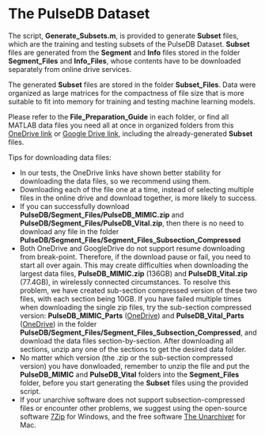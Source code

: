 # The PulseDB Dataset

The script, **Generate_Subsets.m**, is provided to generate **Subset** files, which are the training and testing subsets of the PulseDB Dataset. **Subset** files are generated from the **Segment** and **Info** files stored in the folder **Segment_Files** and **Info_Files**, whose contents have to be downloaded separately from online drive services.

The generated **Subset** files are stored in the folder **Subset_Files**. Data were organized as large matrices for the compactness of file size that is more suitable to fit into memory for training and testing machine learning models.

Please refer to the **File_Preparation_Guide** in each folder, or find all MATLAB data files you need all at once in organized folders from this [OneDrive link](https://rutgersconnect-my.sharepoint.com/:f:/g/personal/ww329_soe_rutgers_edu/ElnVrq7MWdVGvvZztLCuNe0BDJ1YKh9FNBM0tK2BJVC0ew?e=fQYySg) or [Google Drive link](https://drive.google.com/drive/folders/1behw-Dljs8-p2axHQ6KJZ5HTRKQHQgnS?usp=sharing), including the already-generated **Subset** files. 



Tips for downloading data files:
- In our tests, the OneDrive links have shown better stability for downloading the data files, so we recommend using them.
- Downloading each of the file one at a time, instead of selecting multiple files in the online drive and download together, is more likely to success.
- If you can successfully download **PulseDB/Segment_Files/PulseDB_MIMIC.zip** and **PulseDB/Segment_Files/PulseDB_Vital.zip**, then there is no need to download any file in the folder **PulseDB/Segment_Files/Segment_Files_Subsection_Compressed**
- Both OneDrive and GoogleDrive do not support resume downloading from break-point. Therefore, if the download pause or fail, you need to start all over again. This may create difficulties when downloading the largest data files, **PulseDB_MIMIC.zip** (136GB) and **PulseDB_Vital.zip** (77.4GB), in wirelessly connected circumstances. To resolve this problem, we have created sub-section compressed version of these two files, with each section being 10GB. If you have failed multiple times when downloading the single zip files, try the sub-section compressed version: **PulseDB_MIMIC_Parts** ([OneDrive](https://rutgersconnect-my.sharepoint.com/:f:/g/personal/ww329_soe_rutgers_edu/Evexk1L7supLvnNOejVYJa0BJxOJmJNeKKgaL-h5_vrndw?e=bnkwWT)) and **PulseDB_Vital_Parts** ([OneDrive](https://rutgersconnect-my.sharepoint.com/:f:/g/personal/ww329_soe_rutgers_edu/EuHxwv0ogdhGhKiABDvfEIcB_lolC0ufIZ2wWFY9MvvSEg?e=HCkRMH)) in the folder **PulseDB/Segment_Files/Segment_Files_Subsection_Compressed**, and download the data files section-by-section. After downloading all sections, unzip any one of the sections to get the desired data folder. 
- No matter which version (the .zip or the sub-section compressed version) you have donwloaded, remember to unzip the file and put the **PulseDB_MIMIC** and **PulseDB_Vital** folders into the **Segment_Files** folder, before you start generating the **Subset** files using the provided script.
- If your unarchive software does not support subsection-compressed files or encounter other problems, we suggest using the open-source software [7Zip](https://www.7-zip.org/) for Windows, and the free software [The Unarchiver](https://theunarchiver.com/) for Mac.
